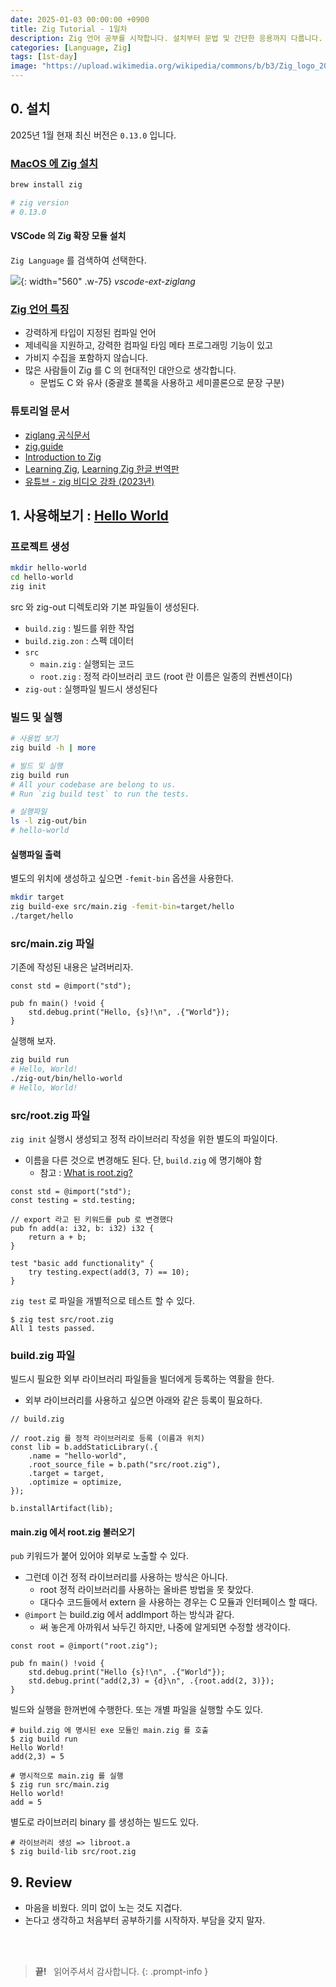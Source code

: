```yaml
---
date: 2025-01-03 00:00:00 +0900
title: Zig Tutorial - 1일차
description: Zig 언어 공부를 시작합니다. 설치부터 문법 및 간단한 응용까지 다룹니다.
categories: [Language, Zig]
tags: [1st-day]
image: "https://upload.wikimedia.org/wikipedia/commons/b/b3/Zig_logo_2020.svg"
---
```


## 0. 설치

2025년 1월 현재 최신 버전은 `0.13.0` 입니다.

### [MacOS 에 Zig 설치](https://ziglang.org/learn/getting-started/#managers)

```bash
brew install zig

# zig version
# 0.13.0
```

#### VSCode 의 Zig 확장 모듈 설치

`Zig Language` 를 검색하여 선택한다.

![](/2025/01/03-vscode-ext-ziglang.png){: width="560" .w-75}
_vscode-ext-ziglang_

### [Zig 언어 특징](https://www.openmymind.net/learning_zig/language_overview_1/)

- 강력하게 타입이 지정된 컴파일 언어
- 제네릭을 지원하고, 강력한 컴파일 타임 메타 프로그래밍 기능이 있고
- 가비지 수집을 포함하지 않습니다.
- 많은 사람들이 Zig 를 C 의 현대적인 대안으로 생각합니다.
  - 문법도 C 와 유사 (중괄호 블록을 사용하고 세미콜론으로 문장 구분)

### 튜토리얼 문서

- [ziglang 공식문서](https://ziglang.org/documentation/master/)
- [zig.guide](https://zig.guide/getting-started/hello-world)
- [Introduction to Zig](https://pedropark99.github.io/zig-book/)
- [Learning Zig](https://www.openmymind.net/learning_zig/), [Learning Zig 한글 번역판](https://faultnote.github.io/posts/learning-zig/)
- [유튜브 - zig 비디오 강좌 (2023년)](https://www.youtube.com/playlist?list=PLtB7CL7EG7pCw7Xy1SQC53Gl8pI7aDg9t)


## 1. 사용해보기 : [Hello World](https://ziglang.org/documentation/master/#Hello-World)

### 프로젝트 생성

```bash
mkdir hello-world
cd hello-world
zig init
```

src 와 zig-out 디렉토리와 기본 파일들이 생성된다.

- `build.zig` : 빌드를 위한 작업
- `build.zig.zon` : 스펙 데이터
- `src`
  - `main.zig` : 실행되는 코드
  - `root.zig` : 정적 라이브러리 코드 (root 란 이름은 일종의 컨벤션이다)
- `zig-out` : 실행파일 빌드시 생성된다


### 빌드 및 실행

```bash
# 사용법 보기
zig build -h | more

# 빌드 및 실행
zig build run 
# All your codebase are belong to us.
# Run `zig build test` to run the tests.

# 실행파일
ls -l zig-out/bin 
# hello-world
```

#### 실행파일 출력

별도의 위치에 생성하고 싶으면 `-femit-bin` 옵션을 사용한다.

```bash
mkdir target
zig build-exe src/main.zig -femit-bin=target/hello
./target/hello
```

### src/main.zig 파일

기존에 작성된 내용은 날려버리자.

```zig
const std = @import("std");

pub fn main() !void {
    std.debug.print("Hello, {s}!\n", .{"World"});
}
```

실행해 보자.

```bash
zig build run 
# Hello, World!
./zig-out/bin/hello-world 
# Hello, World!
```

### src/root.zig 파일

`zig init` 실행시 생성되고 정적 라이브러리 작성을 위한 별도의 파일이다.

- 이름을 다른 것으로 변경해도 된다. 단, `build.zig` 에 명기해야 함
  - 참고 : [What is root.zig?](https://ziggit.dev/t/what-is-root-zig/5319/2)

```zig
const std = @import("std");
const testing = std.testing;

// export 라고 된 키워드를 pub 로 변경했다
pub fn add(a: i32, b: i32) i32 {
    return a + b;
}

test "basic add functionality" {
    try testing.expect(add(3, 7) == 10);
}
```

`zig test` 로 파일을 개별적으로 테스트 할 수 있다.

```console
$ zig test src/root.zig    
All 1 tests passed.
```

### build.zig 파일

빌드시 필요한 외부 라이브러리 파일들을 빌더에게 등록하는 역활을 한다.

- 외부 라이브러리를 사용하고 싶으면 아래와 같은 등록이 필요하다.

```zig
// build.zig

// root.zig 를 정적 라이브러리로 등록 (이름과 위치)
const lib = b.addStaticLibrary(.{
    .name = "hello-world",
    .root_source_file = b.path("src/root.zig"),
    .target = target,
    .optimize = optimize,
});

b.installArtifact(lib);
```

#### main.zig 에서 root.zig 불러오기

`pub` 키워드가 붙어 있어야 외부로 노출할 수 있다.

- 그런데 이건 정적 라이브러리를 사용하는 방식은 아니다.
  - root 정적 라이브러리를 사용하는 올바른 방법을 못 찾았다.
  - 대다수 코드들에서 extern 을 사용하는 경우는 C 모듈과 인터페이스 할 때다.
- `@import` 는 build.zig 에서 addImport 하는 방식과 같다.
  - 써 놓은게 아까워서 놔두긴 하지만, 나중에 알게되면 수정할 생각이다.

```zig
const root = @import("root.zig");

pub fn main() !void {
    std.debug.print("Hello {s}!\n", .{"World"});
    std.debug.print("add(2,3) = {d}\n", .{root.add(2, 3)});
}
```

빌드와 실행을 한꺼번에 수행한다. 또는 개별 파일을 실행할 수도 있다.

```console
# build.zig 에 명시된 exe 모듈인 main.zig 를 호출
$ zig build run  
Hello World!
add(2,3) = 5

# 명시적으로 main.zig 를 실행
$ zig run src/main.zig          
Hello world!
add = 5
```

별도로 라이브러리 binary 를 생성하는 빌드도 있다.

```
# 라이브러리 생성 => libroot.a
$ zig build-lib src/root.zig
```


## 9. Review

- 마음을 비웠다. 의미 없이 노는 것도 지겹다.
- 논다고 생각하고 처음부터 공부하기를 시작하자. 부담을 갖지 말자.

&nbsp; <br />
&nbsp; <br />

> **끝!** &nbsp; 읽어주셔서 감사합니다.
{: .prompt-info }